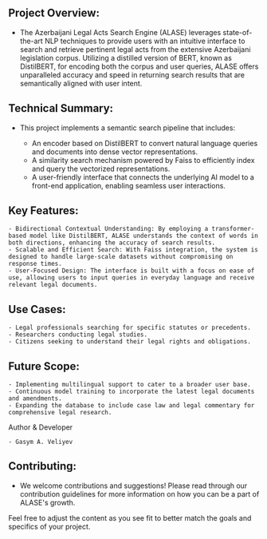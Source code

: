 ## Project Overview:

- The Azerbaijani Legal Acts Search Engine (ALASE) leverages state-of-the-art NLP techniques to provide users with an intuitive interface to search and retrieve pertinent legal acts from the extensive Azerbaijani legislation corpus. Utilizing a distilled version of BERT, known as DistilBERT, for encoding both the corpus and user queries, ALASE offers unparalleled accuracy and speed in returning search results that are semantically aligned with user intent.

## Technical Summary:

- This project implements a semantic search pipeline that includes:

    - An encoder based on DistilBERT to convert natural language queries and documents into dense vector representations.
    - A similarity search mechanism powered by Faiss to efficiently index and query the vectorized representations.
    - A user-friendly interface that connects the underlying AI model to a front-end application, enabling seamless user interactions.

## Key Features:

    - Bidirectional Contextual Understanding: By employing a transformer-based model like DistilBERT, ALASE understands the context of words in both directions, enhancing the accuracy of search results.
    - Scalable and Efficient Search: With Faiss integration, the system is designed to handle large-scale datasets without compromising on response times.
    - User-Focused Design: The interface is built with a focus on ease of use, allowing users to input queries in everyday language and receive relevant legal documents.

## Use Cases:

    - Legal professionals searching for specific statutes or precedents.
    - Researchers conducting legal studies.
    - Citizens seeking to understand their legal rights and obligations.

## Future Scope:

    - Implementing multilingual support to cater to a broader user base.
    - Continuous model training to incorporate the latest legal documents and amendments.
    - Expanding the database to include case law and legal commentary for comprehensive legal research.

Author & Developer

    - Gasym A. Veliyev

## Contributing:

- We welcome contributions and suggestions! Please read through our contribution guidelines for more information on how you can be a part of ALASE's growth.

Feel free to adjust the content as you see fit to better match the goals and specifics of your project.